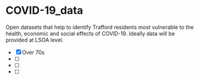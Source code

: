 # COVID-19_data

Open datasets that help to identify Trafford residents most vulnerable to the health, economic and social effects of COVID-19. Ideally data will be provided at LSOA level.

- [x] Over 70s
- [ ] 
- [ ] 
- [ ] 
